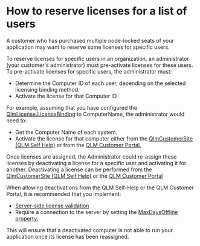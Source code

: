 # How to reserve licenses for a list of users

A customer who has purchased multiple node-locked seats of your application may want to reserve some licenses for specific users.

To reserve licenses for specific users in an organization, an administrator (your customer's administrator) must pre-activate licenses for these users. To pre-activate licenses for specific users, the administrator must:

* Determine the Computer ID of each user, depending on the selected licensing binding method.
* Activate the license for that Computer ID

For example, assuming that you have configured the [QlmLicense.LicenseBinding](../api-reference/qlmlicense/enums/elicensebinding.md) to ComputerName, the administrator would need to:

* Get the Computer Name of each system.
* Activate the license for that computer either from the [QlmCustomerSite (QLM Self Help)](../self-help-customer-site/qlmcustomersite-qlm-self-help/) or from the [QLM Customer Portal.](../qlm-customer-portal/)

Once licenses are assigned, the Administrator could re-assign these licenses by deactivating a license for a specific user and activating it for another. Deactivating a license can be performed from the [QlmCustomerSite (QLM Self Help)](../self-help-customer-site/qlmcustomersite-qlm-self-help/) or the [QLM Customer Portal](../qlm-customer-portal/)

When allowing deactivations from the QLM Self-Help or the QLM Customer Portal, it is recommended that you implement:

* [Server-side license validation](server-side-license-validation.md)
* Require a connection to the server by setting the [MaxDaysOffline property.](maxdaysoffline.md)

This will ensure that a deactivated computer is not able to run your application once its license has been reassigned.
